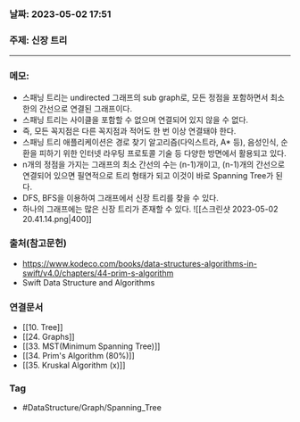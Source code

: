 ### 날짜: 2023-05-02 17:51

### 주제: 신장 트리 
---
### 메모: 
- 스패닝 트리는 undirected 그래프의 sub graph로, 모든 정점을 포함하면서 최소한의 간선으로 연결된 그래프이다. 
- 스패닝 트리는 사이클을 포함할 수 없으며 연결되어 있지 않을 수 없다. 
- 즉, 모든 꼭지점은 다른 꼭지점과 적어도 한 번 이상 연결돼야 한다. 
- 스패닝 트리 애플리케이션은 경로 찾기 알고리즘(다익스트라, A* 등), 음성인식, 순환을 피하기 위한 인터넷 라우팅 프로토콜 기술 등 다양한 방면에서 활용되고 있다. 
- n개의 정점을 가지는 그래프의 최소 간선의 수는 (n-1)개이고, (n-1)개의 간선으로 연결되어 있으면 필연적으로 트리 형태가 되고 이것이 바로 Spanning Tree가 된다. 
- DFS, BFS을 이용하여 그래프에서 신장 트리를 찾을 수 있다. 
- 하나의 그래프에는 많은 신장 트리가 존재할 수 있다. 
![[스크린샷 2023-05-02 20.41.14.png|400]]
### 출처(참고문헌) 
- https://www.kodeco.com/books/data-structures-algorithms-in-swift/v4.0/chapters/44-prim-s-algorithm
- Swift Data Structure and Algorithms 

### 연결문서 
- [[10. Tree]]
- [[24. Graphs]]
- [[33. MST(Minimum Spanning Tree)]]
- [[34. Prim's Algorithm (80%)]]
- [[35. Kruskal Algorithm (x)]]

### Tag
- #DataStructure/Graph/Spanning_Tree 